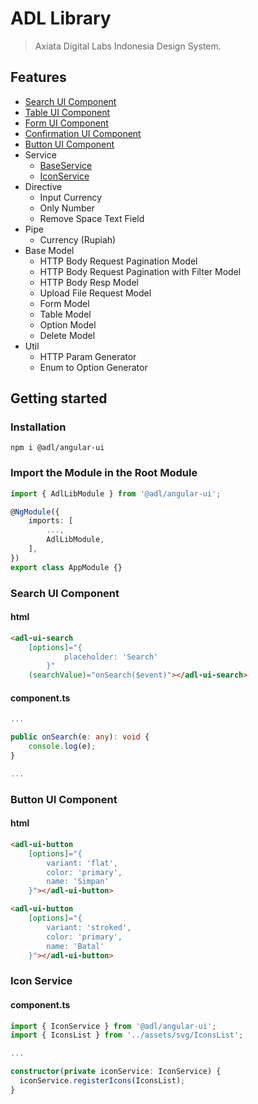 # ADL Library

> Axiata Digital Labs Indonesia Design System.

## Features

- [Search UI Component](https://gitlab.axiatadigitallabs.com/fe-adli/angular-ui-library#search-ui-component)
- [Table UI Component](https://gitlab.axiatadigitallabs.com/fe-adli/angular-ui-library/-/blob/master/README-TABLE.md)
- [Form UI Component](https://gitlab.axiatadigitallabs.com/fe-adli/angular-ui-library/-/blob/master/README-FORM.md)
- [Confirmation UI Component](https://gitlab.axiatadigitallabs.com/fe-adli/angular-ui-library/-/blob/master/README-CONFIRMATION.md)
- [Button UI Component](https://gitlab.axiatadigitallabs.com/fe-adli/angular-ui-library#button-ui-component)
- Service
  - [BaseService](https://gitlab.axiatadigitallabs.com/fe-adli/angular-ui-library/-/blob/master/README-FORM.md)
  - [IconService](https://gitlab.axiatadigitallabs.com/fe-adli/angular-ui-library#iconservice)
- Directive
  - Input Currency
  - Only Number
  - Remove Space Text Field
- Pipe
  - Currency (Rupiah)
- Base Model
  - HTTP Body Request Pagination Model
  - HTTP Body Request Pagination with Filter Model
  - HTTP Body Resp Model
  - Upload File Request Model
  - Form Model
  - Table Model
  - Option Model
  - Delete Model
- Util
  - HTTP Param Generator
  - Enum to Option Generator

## Getting started

### Installation

```shell
npm i @adl/angular-ui
```

### Import the Module in the Root Module

```typescript
import { AdlLibModule } from '@adl/angular-ui';

@NgModule({
	imports: [
		...,
		AdlLibModule,
	],
})
export class AppModule {}
```

### Search UI Component

#### html

```html
<adl-ui-search
	[options]="{
			placeholder: 'Search'
		}"
	(searchValue)="onSearch($event)"></adl-ui-search>
```

#### component.ts

```typescript
...

public onSearch(e: any): void {
    console.log(e);
}

...
```

### Button UI Component

#### html

```html
<adl-ui-button
	[options]="{
        variant: 'flat',
        color: 'primary',
        name: 'Simpan'
    }"></adl-ui-button>

<adl-ui-button
	[options]="{
        variant: 'stroked',
        color: 'primary',
        name: 'Batal'
    }"></adl-ui-button>
```

### Icon Service

#### component.ts

```typescript
import { IconService } from '@adl/angular-ui';
import { IconsList } from '../assets/svg/IconsList';

...

constructor(private iconService: IconService) {
  iconService.registerIcons(IconsList);
}
```
